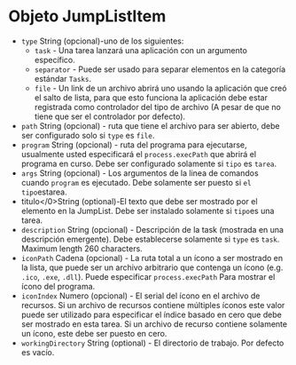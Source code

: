 # Objeto JumpListItem

* `type` String (opcional)-uno de los siguientes:
  * `task` - Una tarea lanzará una aplicación con un argumento específico.
  * `separator` - Puede ser usado para separar elementos en la categoría estándar `Tasks`.
  * `file` - Un link de un archivo abrirá uno usando la aplicación que creó el salto de lista, para que esto funciona la aplicación debe estar registrada como controlador del tipo de archivo (A pesar de que no tiene que ser el controlador por defecto).
* `path` String (opcional) - ruta que tiene el archivo para ser abierto, debe ser configurado solo si `type` es `file`.
* `program` String (opcional) - ruta del programa para ejecutarse, usualmente usted especificará el `process.execPath` que abrirá el programa en curso. Debe ser configurado solamente si `tipo` es `tarea`.
* `args` String (opcional) - Los argumentos de la linea de comandos cuando `program` es ejecutado. Debe solamente ser puesto si `el tipo`estarea</code>.
* </code>titulo</0>String (optional)-El texto que debe ser mostrado por el elemento en la JumpList. Debe ser instalado solamente si `tipo`es una tarea</code>.
* `description` String (opcional) - Descripción de la task (mostrada en una descripción emergente). Debe establecerse solamente si `type` es `task`. Maximum length 260 characters.
* `iconPath` Cadena (opcional) - La ruta total a un ícono a ser mostrado en la lista, que puede ser un archivo arbitrario que contenga un ícono (e.g. `.ico`, `.exe`, `.dll`). Puede especificar `process.execPath` Para mostrar el ícono del programa.
* `iconIndex` Numero (opcional) - El serial del ícono en el archivo de recursos. Si un archivo de recursos contiene múltiples íconos este valor puede ser utilizado para especificar el índice basado en cero que debe ser mostrado en esta tarea. Si un archivo de recurso contiene solamente un ícono, este debe ser puesto en cero.
* `workingDirectory` String (optional) - El directorio de trabajo. Por defecto es vacío.
